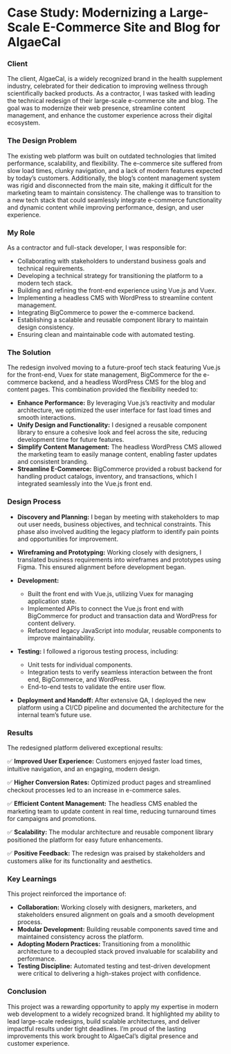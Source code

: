 # Case Study: Modernizing a Large-Scale E-Commerce Site and Blog for AlgaeCal

### Client
The client, AlgaeCal, is a widely recognized brand in the health supplement industry, celebrated for their dedication to improving wellness through scientifically backed products. As a contractor, I was tasked with leading the technical redesign of their large-scale e-commerce site and blog. The goal was to modernize their web presence, streamline content management, and enhance the customer experience across their digital ecosystem.

### The Design Problem
The existing web platform was built on outdated technologies that limited performance, scalability, and flexibility. The e-commerce site suffered from slow load times, clunky navigation, and a lack of modern features expected by today’s customers. Additionally, the blog’s content management system was rigid and disconnected from the main site, making it difficult for the marketing team to maintain consistency. The challenge was to transition to a new tech stack that could seamlessly integrate e-commerce functionality and dynamic content while improving performance, design, and user experience.

### My Role
As a contractor and full-stack developer, I was responsible for:

- Collaborating with stakeholders to understand business goals and technical requirements.
- Developing a technical strategy for transitioning the platform to a modern tech stack.
- Building and refining the front-end experience using Vue.js and Vuex.
- Implementing a headless CMS with WordPress to streamline content management.
- Integrating BigCommerce to power the e-commerce backend.
- Establishing a scalable and reusable component library to maintain design consistency.
- Ensuring clean and maintainable code with automated testing.

### The Solution
The redesign involved moving to a future-proof tech stack featuring Vue.js for the front-end, Vuex for state management, BigCommerce for the e-commerce backend, and a headless WordPress CMS for the blog and content pages. This combination provided the flexibility needed to:

- **Enhance Performance:** By leveraging Vue.js’s reactivity and modular architecture, we optimized the user interface for fast load times and smooth interactions.
- **Unify Design and Functionality:** I designed a reusable component library to ensure a cohesive look and feel across the site, reducing development time for future features.
- **Simplify Content Management:** The headless WordPress CMS allowed the marketing team to easily manage content, enabling faster updates and consistent branding.
- **Streamline E-Commerce:** BigCommerce provided a robust backend for handling product catalogs, inventory, and transactions, which I integrated seamlessly into the Vue.js front end.

### Design Process

- **Discovery and Planning:** I began by meeting with stakeholders to map out user needs, business objectives, and technical constraints. This phase also involved auditing the legacy platform to identify pain points and opportunities for improvement.

- **Wireframing and Prototyping:** Working closely with designers, I translated business requirements into wireframes and prototypes using Figma. This ensured alignment before development began.

- **Development:**
    - Built the front end with Vue.js, utilizing Vuex for managing application state.
    - Implemented APIs to connect the Vue.js front end with BigCommerce for product and transaction data and WordPress for content delivery.
    - Refactored legacy JavaScript into modular, reusable components to improve maintainability.

- **Testing:** I followed a rigorous testing process, including:
    - Unit tests for individual components.
    - Integration tests to verify seamless interaction between the front end, BigCommerce, and WordPress.
    - End-to-end tests to validate the entire user flow.

- **Deployment and Handoff:** After extensive QA, I deployed the new platform using a CI/CD pipeline and documented the architecture for the internal team’s future use.

### Results
The redesigned platform delivered exceptional results:

✅ **Improved User Experience:** Customers enjoyed faster load times, intuitive navigation, and an engaging, modern design.

✅ **Higher Conversion Rates:** Optimized product pages and streamlined checkout processes led to an increase in e-commerce sales.

✅ **Efficient Content Management:** The headless CMS enabled the marketing team to update content in real time, reducing turnaround times for campaigns and promotions.

✅ **Scalability:** The modular architecture and reusable component library positioned the platform for easy future enhancements.

✅ **Positive Feedback:** The redesign was praised by stakeholders and customers alike for its functionality and aesthetics.

### Key Learnings
This project reinforced the importance of:

- **Collaboration:** Working closely with designers, marketers, and stakeholders ensured alignment on goals and a smooth development process.
- **Modular Development:** Building reusable components saved time and maintained consistency across the platform.
- **Adopting Modern Practices:** Transitioning from a monolithic architecture to a decoupled stack proved invaluable for scalability and performance.
- **Testing Discipline:** Automated testing and test-driven development were critical to delivering a high-stakes project with confidence.

### Conclusion
This project was a rewarding opportunity to apply my expertise in modern web development to a widely recognized brand. It highlighted my ability to lead large-scale redesigns, build scalable architectures, and deliver impactful results under tight deadlines. I’m proud of the lasting improvements this work brought to AlgaeCal’s digital presence and customer experience.

